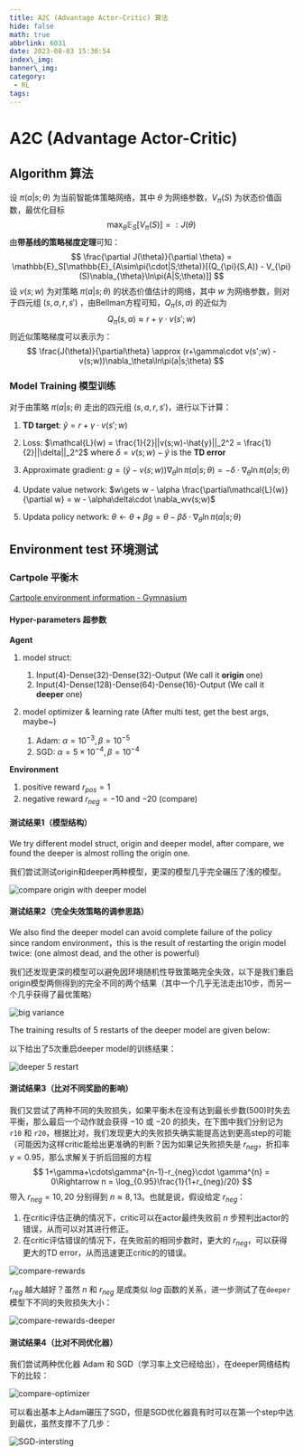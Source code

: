 ```yaml
---
title: A2C (Advantage Actor-Critic) 算法
hide: false
math: true
abbrlink: 6031
date: 2023-08-03 15:30:54
index\_img:
banner\_img:
category:
 - RL
tags:
---
```


# A2C (Advantage Actor-Critic)

## Algorithm 算法

设 $\pi(a|s;\theta)$ 为当前智能体策略网络，其中 $\theta$ 为网络参数，$V_\pi(S)$ 为状态价值函数，最优化目标
$$
\max_\theta\mathbb{E}_S[V_{\pi}(S)] =: J(\theta)
$$
由**带基线的策略梯度定理**可知：
$$
\frac{\partial J(\theta)}{\partial \theta} =
\mathbb{E}_S[\mathbb{E}_{A\sim\pi(\cdot|S;\theta)}[(Q_{\pi}(S,A)) - V_{\pi}(S)\nabla_{\theta}\ln\pi(A|S;\theta)]]
$$
设 $v(s;w)$ 为对策略 $\pi(a|s;\theta)$ 的状态价值估计的网络，其中 $w$ 为网络参数，则对于四元组 $(s,a,r,s')$ ，由Bellman方程可知，$Q_\pi(s,a)$ 的近似为
$$
Q_\pi(s,a)\approx r + \gamma\cdot v(s';w)
$$
则近似策略梯度可以表示为：
$$
\frac{J(\theta)}{\partial\theta} \approx (r+\gamma\cdot v(s';w) - v(s;w))\nabla_\theta\ln\pi(a|s;\theta)
$$

### Model Training 模型训练

对于由策略 $\pi(a|s;\theta)$ 走出的四元组 $(s,a,r,s')$，进行以下计算：

1. **TD target**: $\hat{y} = r + \gamma\cdot v(s';w)$
2. Loss: $\mathcal{L}(w) = \frac{1}{2}||v(s;w)-\hat{y}||_2^2 = \frac{1}{2}||\delta||_2^2$ where $\delta = v(s;w) - \hat{y}$ is the **TD error**
3. Approximate gradient: $g = (\hat{y}-v(s;w))\nabla_\theta\ln\pi(a|s;\theta) = -\delta\cdot\nabla_\theta\ln\pi(a|s;\theta)$

4. Update value network: $w\gets w - \alpha \frac{\partial\mathcal{L}(w)}{\partial w} = w - \alpha\delta\cdot \nabla_wv(s;w)$
5. Updata policy network: $\theta\gets\theta + \beta g = \theta - \beta\delta\cdot \nabla_{\theta}\ln\pi(a|s;\theta)$

## Environment test 环境测试

### Cartpole 平衡木

[Cartpole environment information - Gymnasium](https://gymnasium.farama.org/environments/classic_control/cart_pole/)

#### Hyper-parameters 超参数

**Agent**

1. model struct:
   1. Input(4)-Dense(32)-Dense(32)-Output (We call it **origin** one)
   2. Input(4)-Dense(128)-Dense(64)-Dense(16)-Output (We call it **deeper** one)

2. model optimizer & learning rate (After multi test, get the best args, maybe~)
   1. Adam: $\alpha=10^{-3}, \beta=10^{-5}$
   2. SGD: $\alpha=5\times 10^{-4}, \beta = 10^{-4}$

**Environment**

1. positive reward $r_{pos} = 1$
2. negative reward $r_{neg} = -10$ and $-20$ (compare)

#### 测试结果1（模型结构）

We try different model struct, origin and deeper model, after compare, we found the deeper is almost rolling the origin one.

我们尝试测试origin和deeper两种模型，更深的模型几乎完全碾压了浅的模型。

![compare origin with deeper model](/figures/RL/A2C/cartpole/A2C-model-origin-deeper.png)

#### 测试结果2（完全失效策略的调参思路）

We also find the deeper model can avoid complete failure of the policy since random environment，this is the result of restarting the origin model twice: (one almost dead, and the other is powerful)

我们还发现更深的模型可以避免因环境随机性导致策略完全失效，以下是我们重启origin模型两侧得到的完全不同的两个结果（其中一个几乎无法走出10步，而另一个几乎获得了最优策略）

![big variance](/figures/RL/A2C/cartpole/A2C-v3-p5-two-test-compare.png)

The training results of 5 restarts of the deeper model are given below:

以下给出了5次重启deeper model的训练结果：

![deeper 5 restart](/figures/RL/A2C/cartpole/A2C-deeper-5-restart.png)

#### 测试结果3（比对不同奖励的影响）

我们又尝试了两种不同的失败损失，如果平衡木在没有达到最长步数(500)时失去平衡，那么最后一个动作就会获得 $-10$ 或 $-20$ 的损失，在下图中我们分别记为 `r10` 和 `r20`，根据比对，我们发现更大的失败损失确实能提高达到更高step的可能（可能因为这样critic能给出更准确的判断？因为如果记失败损失是 $r_{neg}$，折扣率 $\gamma=0.95$，那么求解关于折后回报的方程
$$
1+\gamma+\cdots\gamma^{n-1}-r_{neg}\cdot \gamma^{n} = 0\Rightarrow n = \log_{0.95}\frac{1}{1+r_{neg}/20}
$$
带入 $r_{neg}=10,20$ 分别得到 $n\approx 8, 13$。也就是说，假设给定 $r_{neg}$：

1. 在critic评估正确的情况下，critic可以在actor最终失败前 $n$ 步预判出actor的错误，从而可以对其进行修正。
2. 在critic评估错误的情况下，在失败前的相同步数时，更大的 $r_{neg}$，可以获得更大的TD error，从而迅速更正critic的的错误。

![compare-rewards](/figures/RL/A2C/cartpole/A2C-compare-diff-rewards.png)

$r_{reg}$ 越大越好？虽然 $n$ 和 $r_{neg}$ 是成类似 $log$ 函数的关系，进一步测试了在`deeper`模型下不同的失败损失大小：

![compare-rewards-deeper](/figures/RL/A2C/cartpole/A2C-reward-compare-deeper.png)

#### 测试结果4（比对不同优化器）

我们尝试两种优化器 Adam 和 SGD（学习率上文已经给出），在deeper网络结构下的比较：

![compare-optimizer](/figures/RL/A2C/cartpole/A2C-compare-Adam-SGD.png)

可以看出基本上Adam碾压了SGD，但是SGD优化器竟有时可以在第一个step中达到最优，虽然支撑不了几步：

![SGD-intersting](/figures/RL/A2C/cartpole/A2C-SGD-intersting.png)
